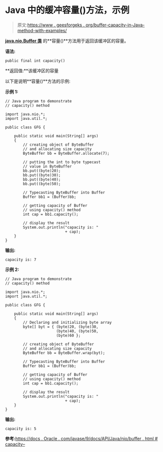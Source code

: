 # Java 中的缓冲容量()方法，示例

> 原文:[https://www . geesforgeks . org/buffer-capacity-in-Java-method-with-examples/](https://www.geeksforgeeks.org/buffer-capacity-method-in-java-with-examples/)

**[java.nio.Buffer 类](https://www.geeksforgeeks.org/tag/java-buffer/)** 的**容量()**方法用于返回该缓冲区的容量。

**语法:**

```
public final int capacity()
```

**返回值:**该缓冲区的容量

以下是说明**容量()**方法的示例:

**示例 1:**

```
// Java program to demonstrate
// capacity() method

import java.nio.*;
import java.util.*;

public class GFG {

    public static void main(String[] args)
    {
        // creating object of ByteBuffer
        // and allocating size capacity
        ByteBuffer bb = ByteBuffer.allocate(7);

        // putting the int to byte typecast
        // value in ByteBuffer
        bb.put((byte)20);
        bb.put((byte)30);
        bb.put((byte)40);
        bb.put((byte)50);

        // Typecasting ByteBuffer into Buffer
        Buffer bb1 = (Buffer)bb;

        // getting capacity of Buffer
        // using capacity() method
        int cap = bb1.capacity();

        // display the result
        System.out.println("capacity is: "
                           + cap);
    }
}
```

**输出:**

```
capacity is: 7

```

**示例 2:**

```
// Java program to demonstrate
// capacity() method

import java.nio.*;
import java.util.*;

public class GFG {

    public static void main(String[] args)
    {
        // Declaring and initializing byte array
        byte[] byt = { (byte)20, (byte)30,
                       (byte)40, (byte)50,
                       (byte)60 };

        // creating object of ByteBuffer
        // and allocating size capacity
        ByteBuffer bb = ByteBuffer.wrap(byt);

        // Typecasting ByteBuffer into Buffer
        Buffer bb1 = (Buffer)bb;

        // getting capacity of Buffer
        // using capacity() method
        int cap = bb1.capacity();

        // display the result
        System.out.println("capacity is: "
                           + cap);
    }
}
```

**输出:**

```
capacity is: 5

```

**参考:**[https://docs . Oracle . com/javase/9/docs/API/Java/nio/buffer . html # capacity–](https://docs.oracle.com/javase/9/docs/api/java/nio/Buffer.html#capacity--)